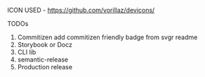ICON USED - https://github.com/vorillaz/devicons/

TODOs

1. Commitizen
   add commitizen friendly badge from svgr readme
2. Storybook or Docz
3. CLI lib
4. semantic-release
5. Production release
